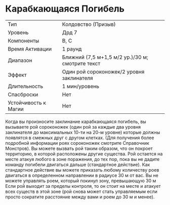 
# Карабкающаяся Погибель

| | |
|---|---|
|Тип|Колдовство (Призыв)|
|Уровень| Дрд 7|
|Компоненты| В, С|
|Время Активации| 1 раунд|
|Диапазон| Ближний (7,5 м+1,5 м/2 ур.)/30 м; смотрите текст|
|Эффект| Один рой сороконожек/2 уровня заклинателя|
|Длительность| 1 мин/уровень|
|Спасброски| Нет|
|Устойчивость к Магии| Нет|

Когда вы произносите заклинание карабкающаяся погибель, вы вызываете 
рой сороконожек (один рой за каждые два уровня заклинателя до максимальных 10-ти на 20-м уровне) которые должны появлятся в смежных друг с другом клетках. (Для получения более подробной информации роях сороконожек смотрите Справочник Монстров). Вы можете вызвать рой таким образом, что он покроет территорию, в которой расположены другие существа. Рой остается на месте атакуя любого в зоне поражения, до тех пор, пока вы не дадите команду погибели двигаться дальше (стандартное действие). Как стандартное действие вы можете приказать любому количеству роев двигаться в определенном направлении в радиусе 30 м от вас. Вы не можете управлять роем, который покинул зону, превышающую 30 м Если рой выходит за пределы контроля, то он стоит на месте и атакует всех существ в этой зоне (рой снова может стать управляемым если просто сократите расстояние между вами и роем до 30 м и менее).